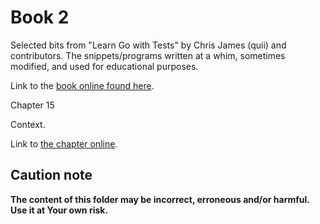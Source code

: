 # Book 2

Selected bits from "Learn Go with Tests" by Chris James (quii) and contributors.
The snippets/programs written at a whim, sometimes modified, and used for educational purposes.

Link to the [book online found here](https://quii.gitbook.io/learn-go-with-tests).

Chapter 15

Context.

Link to [the chapter online](https://quii.gitbook.io/learn-go-with-tests/go-fundamentals/context).

## Caution note

**The content of this folder may be incorrect, erroneous and/or harmful. Use it at Your own risk.**
